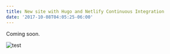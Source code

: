 ```yaml
---
title: New site with Hugo and Netlify Continuous Integration
date: '2017-10-08T04:05:25-06:00'
---
```

Coming soon.

![test](https://user-images.githubusercontent.com/1755665/31322107-0e66c166-ac5f-11e7-8be6-174023519af2.png)
